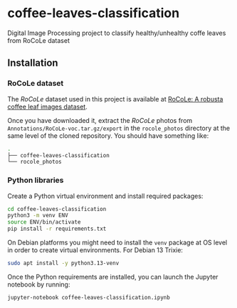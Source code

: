 # coffee-leaves-classification
Digital Image Processing project to classify healthy/unhealthy coffe leaves from RoCoLe dataset

## Installation

### RoCoLe dataset

The *RoCoLe* dataset used in this project is available at [RoCoLe: A robusta coffee leaf images dataset](https://data.mendeley.com/datasets/c5yvn32dzg/2).

Once you have downloaded it, extract the *RoCoLe* photos from `Annotations/RoCoLe-voc.tar.gz/export` in the `rocole_photos` directory at the same level of the cloned repository. You should have something like:

```bash
.
├── coffee-leaves-classification
└── rocole_photos
```

### Python libraries

Create a Python virtual environment and install required packages:

```bash
cd coffee-leaves-classification
python3 -m venv ENV
source ENV/bin/activate
pip install -r requirements.txt
```

On Debian platforms you might need to install the `venv` package at OS level in order to create virtual environments. For Debian 13 Trixie:

```bash
sudo apt install -y python3.13-venv
```

Once the Python requirements are installed, you can launch the Jupyter notebook by running:

```bash
jupyter-notebook coffee-leaves-classification.ipynb
```
